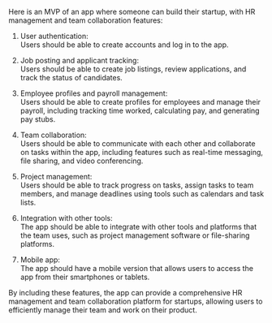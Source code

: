 Here is an MVP of an app where someone can build their startup, with HR management and team collaboration features:

1. User authentication:  
   Users should be able to create accounts and log in to the app.

2. Job posting and applicant tracking:  
   Users should be able to create job listings, review applications, and track the status of candidates.

3. Employee profiles and payroll management:  
   Users should be able to create profiles for employees and manage their payroll, including tracking time worked, calculating pay, and generating pay stubs.

4. Team collaboration:  
   Users should be able to communicate with each other and collaborate on tasks within the app, including features such as real-time messaging, file sharing, and video conferencing.

5. Project management:  
   Users should be able to track progress on tasks, assign tasks to team members, and manage deadlines using tools such as calendars and task lists.

6. Integration with other tools:  
   The app should be able to integrate with other tools and platforms that the team uses, such as project management software or file-sharing platforms.

7. Mobile app:  
   The app should have a mobile version that allows users to access the app from their smartphones or tablets.

By including these features, the app can provide a comprehensive HR management and team collaboration platform for startups, allowing users to efficiently manage their team and work on their product.
